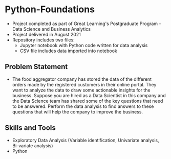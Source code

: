 # Python-Foundations
- Project completed as part of Great Learning's Postgraduate Program - Data Science and Business Analytics
- Project delivered in August 2021
- Repository includes two files:
  - Jupyter notebook with Python code written for data analysis
  - CSV file includes data imported into notebook
## Problem Statement
- The food aggregator company has stored the data of the different orders made by the registered customers in their online portal. They want to analyze the data to draw some actionable insights for the business. Suppose you are hired as a Data Scientist in this company and the Data Science team has shared some of the key questions that need to be answered. Perform the data analysis to find answers to these questions that will help the company to improve the business.
## Skills and Tools
- Exploratory Data Analysis (Variable identification, Univariate analysis, Bi-variate analysis)
- Python

